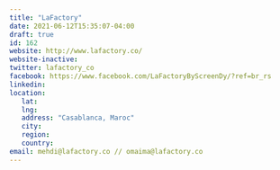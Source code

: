 ```yaml
---
title: "LaFactory"
date: 2021-06-12T15:35:07-04:00
draft: true
id: 162
website: http://www.lafactory.co/
website-inactive: 
twitter: lafactory_co
facebook: https://www.facebook.com/LaFactoryByScreenDy/?ref=br_rs
linkedin: 
location: 
   lat: 
   lng: 
   address: "Casablanca, Maroc"
   city: 
   region: 
   country: 
email: mehdi@lafactory.co // omaima@lafactory.co
---
```


